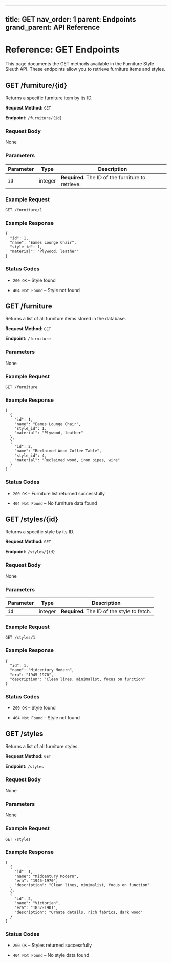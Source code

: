 
---
title: GET
nav_order: 1
parent: Endpoints
grand_parent: API Reference
---


# Reference: GET Endpoints

This page documents the GET methods available in the Furniture Style Sleuth API. These endpoints allow you to retrieve furniture items and styles.

## GET /furniture/{id}

Returns a specific furniture item by its ID.

**Request Method:** `GET`

**Endpoint:** `/furniture/{id}`

### Request Body
None

### Parameters

| Parameter | Type    | Description                                   |
|-----------|---------|-----------------------------------------------|
| `id`      | integer | **Required.** The ID of the furniture to retrieve. |

### Example Request

```http
GET /furniture/1
```

### Example Response

```
{
  "id": 1,
  "name": "Eames Lounge Chair",
  "style_id": 1,
  "material": "Plywood, leather"
}
```

### Status Codes

* `200 OK` – Style found

* `404 Not Found` – Style not found


## GET /furniture

Returns a list of all furniture items stored in the database.

**Request Method:** `GET`

**Endpoint:** `/furniture`

### Parameters
None

### Example Request
```http
GET /furniture
```

### Example Response

```
[
  {
    "id": 1,
    "name": "Eames Lounge Chair",
    "style_id": 1,
    "material": "Plywood, leather"
  },
  {
    "id": 2,
    "name": "Reclaimed Wood Coffee Table",
    "style_id": 4,
    "material": "Reclaimed wood, iron pipes, wire"
  }
]
```

### Status Codes

* `200 OK` – Furniture list returned successfully

* `404 Not Found` – No furniture data found


## GET /styles/{id}

Returns a specific style by its ID.

**Request Method:** `GET`

**Endpoint:** `/styles/{id}`

### Request Body
None

### Parameters

| Parameter | Type    | Description                            |
|-----------|---------|----------------------------------------|
| `id`      | integer | **Required.** The ID of the style to fetch. |

### Example Request

```http
GET /styles/1
```

### Example Response

```
{
  "id": 1,
  "name": "Midcentury Modern",
  "era": "1945-1970",
  "description": "Clean lines, minimalist, focus on function"
}
```

### Status Codes

* `200 OK` – Style found

* `404 Not Found` – Style not found


## GET /styles

Returns a list of all furniture styles.

**Request Method:** `GET`

**Endpoint:** `/styles`

### Request Body
None

### Parameters
None

### Example Request

```http
GET /styles
```

### Example Response

``` 
[
  {
    "id": 1,
    "name": "Midcentury Modern",
    "era": "1945-1970",
    "description": "Clean lines, minimalist, focus on function"
  },
  {
    "id": 2,
    "name": "Victorian",
    "era": "1837-1901",
    "description": "Ornate details, rich fabrics, dark wood"
  }
]
```

### Status Codes

* `200 OK` – Styles returned successfully

* `404 Not Found` – No style data found